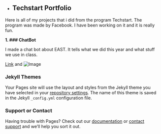 - ## Techstart Portfolio

Here is all of my projects that i did from the program Techstart.
The program was made by Facebook.  I have been working on it and it is really fun.

**1. ### ChatBot**

I made a chat bot about EAST.  It tells what we did this year 
and what stuff we use in class.

[Link](url) and ![Image](src)


### Jekyll Themes

Your Pages site will use the layout and styles from the Jekyll theme you have selected in your [repository settings](https://github.com/ianlandrum/ianlandrum.github.io/settings). The name of this theme is saved in the Jekyll `_config.yml` configuration file.

### Support or Contact

Having trouble with Pages? Check out our [documentation](https://help.github.com/categories/github-pages-basics/) or [contact support](https://github.com/contact) and we’ll help you sort it out.
